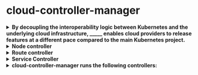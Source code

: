 # cloud-controller-manager 

<details>
<summary>
<b>By decoupling the interoperability logic between Kubernetes and the underlying cloud infrastructure, _____ enables cloud providers to release features at a different pace compared to the main Kubernetes project.</b>
</summary>
cloud-controller-manager
</details>

<details>
<summary>
<b>Node controller</b>
</summary>
<b>Create / destroy nodes&nbsp;</b><div>when new servers are created and destroyed in your cloud infrastructure</div><div>
</div><div><b>Annotate Nodes</b></div><div>with cloud-specific information, such as Region</div><div>
</div><div><b>Get Node information</b></div><div>Hostname, address, health</div>
</details>

<details>
<summary>
<b>Route controller</b>
</summary>
Configures addresses and routes between K8S nodes in your cloud
</details>

<details>
<summary>
<b>Service Controller</b>
</summary>
Sets up Load Balancers and other infrastructure components needed by <b>Service </b>k8s objects
</details>

<details>
<summary>
<b>cloud-controller-manager runs the following controllers:</b>
</summary>
<div>Node Controller
</div><div>Route Controller</div><div>Volume Controller</div><div>Service Controller</div>
</details>

